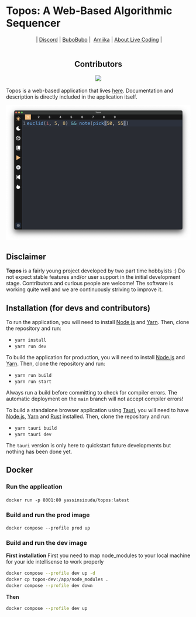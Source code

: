 # Topos: A Web-Based Algorithmic Sequencer

<p align="center"> | 
  <a href="https://discord.gg/aPgV7mSFZh">Discord</a> | 
  <a href="https://raphaelforment.fr/">BuboBubo</a> | 
  <a href="about:blank">Amiika</a> | 
  <a href="https://toplap.org/">About Live Coding</a> |
  <br><br>
  <h2 align="center"><b>Contributors</b></h2>
  <p align='center'>
    <a href="https://github.com/bubobubobubobubo/Topos/graphs/contributors">
    <img src="https://contrib.rocks/image?repo=bubobubobubobubo/Topos" />
    </a>
  </p>
</p>

Topos is a web-based application that lives [here](https://topos.raphaelforment.fr). Documentation and description is directly included in the application itself.

![Screenshot](https://github.com/Bubobubobubobubo/Topos/blob/main/img/screnshot.png)

## Disclaimer

**Topos** is a fairly young project developed by two part time hobbyists :) Do not expect stable features and/or user support in the initial development stage. Contributors and curious people are welcome! The software is working quite well and we are continuously striving to improve it.

## Installation (for devs and contributors)

To run the application, you will need to install [Node.js](https://nodejs.org/en/) and [Yarn](https://yarnpkg.com/en/). Then, clone the repository and run:

- `yarn install`
- `yarn run dev`

To build the application for production, you will need to install [Node.js](https://nodejs.org/en/) and [Yarn](https://yarnpkg.com/en/). Then, clone the repository and run:

- `yarn run build`
- `yarn run start`

Always run a build before committing to check for compiler errors. The automatic deployment on the `main` branch will not accept compiler errors!

To build a standalone browser application using [Tauri](https://tauri.app/), you will need to have [Node.js](https://nodejs.org/en/), [Yarn](https://yarnpkg.com/en/) and [Rust](https://www.rust-lang.org/) installed. Then, clone the repository and run:

- `yarn tauri build`
- `yarn tauri dev`

The `tauri` version is only here to quickstart future developments but nothing has been done yet.

## Docker

### Run the application
`docker run -p 8001:80 yassinsiouda/topos:latest`

### Build and run the prod image
`docker compose --profile prod up`

### Build and run the dev image

**First installation**
First you need to map node_modules to your local machine for your ide intellisense to work properly
```bash
docker compose --profile dev up -d
docker cp topos-dev:/app/node_modules .
docker compose --profile dev down
```

**Then**
```bash
docker compose --profile dev up
```

